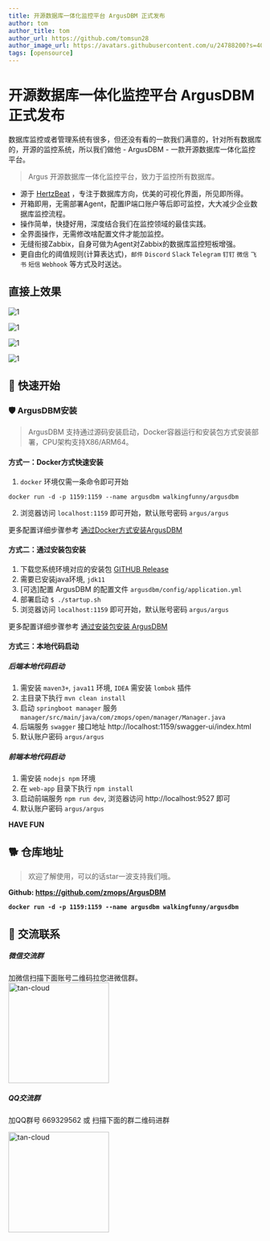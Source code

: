 ```yaml
---
title: 开源数据库一体化监控平台 ArgusDBM 正式发布
author: tom
author_title: tom
author_url: https://github.com/tomsun28
author_image_url: https://avatars.githubusercontent.com/u/24788200?s=400&v=4
tags: [opensource]  
---
```


# 开源数据库一体化监控平台 ArgusDBM 正式发布

数据库监控或者管理系统有很多，但还没有看的一款我们满意的，针对所有数据库的，开源的监控系统，所以我们做他 - ArgusDBM - 一款开源数据库一体化监控平台。

> Argus 开源数据库一体化监控平台，致力于监控所有数据库。


- 源于 [HertzBeat](https://github.com/dromara/hertzbeat) ，专注于数据库方向，优美的可视化界面，所见即所得。
- 开箱即用，无需部署Agent，配置IP端口账户等后即可监控，大大减少企业数据库监控流程。
- 操作简单，快捷好用，深度结合我们在监控领域的最佳实践。
- 全界面操作，无需修改啥配置文件才能加监控。
- 无缝衔接Zabbix，自身可做为Agent对Zabbix的数据库监控短板增强。
- 更自由化的阈值规则(计算表达式)，`邮件` `Discord` `Slack` `Telegram` `钉钉` `微信` `飞书` `短信` `Webhook` 等方式及时送达。

## 直接上效果

![1](/img/home/1.png)

![1](/img/home/2.png)

![1](/img/home/3.png)

![1](/img/home/4.png)

## 🎡 快速开始

### 🛡️ ArgusDBM安装

> ArgusDBM 支持通过源码安装启动，Docker容器运行和安装包方式安装部署，CPU架构支持X86/ARM64。

#### 方式一：Docker方式快速安装

1. `docker` 环境仅需一条命令即可开始

`docker run -d -p 1159:1159 --name argusdbm walkingfunny/argusdbm`

2. 浏览器访问 `localhost:1159` 即可开始，默认账号密码 `argus/argus`

更多配置详细步骤参考 [通过Docker方式安装ArgusDBM](https://github.com/zmops/ArgusDBM/tree/main/home/docs/start/docker-deploy.md)

#### 方式二：通过安装包安装

1. 下载您系统环境对应的安装包 [GITHUB Release](https://github.com/zmops/argusdbm/releases)
2. 需要已安装java环境, `jdk11`
3. [可选]配置 ArgusDBM 的配置文件 `argusdbm/config/application.yml`
4. 部署启动 `$ ./startup.sh `
5. 浏览器访问 `localhost:1159` 即可开始，默认账号密码 `argus/argus`

更多配置详细步骤参考 [通过安装包安装 ArgusDBM](https://github.com/zmops/ArgusDBM/tree/main/home/docs/start/package-deploy.md)

#### 方式三：本地代码启动

##### 后端本地代码启动

1. 需安装 `maven3+`, `java11` 环境, `IDEA` 需安装 `lombok` 插件
2. 主目录下执行 `mvn clean install`
3. 启动 `springboot manager` 服务 `manager/src/main/java/com/zmops/open/manager/Manager.java`
4. 后端服务 `swagger` 接口地址  http://localhost:1159/swagger-ui/index.html
5. 默认账户密码  `argus/argus`

##### 前端本地代码启动

1. 需安装 `nodejs npm` 环境
2. 在 `web-app` 目录下执行 `npm install`
3. 启动前端服务 `npm run dev`, 浏览器访问 http://localhost:9527 即可
4. 默认账户密码 `argus/argus`

**HAVE FUN**

## 🐕 仓库地址  

> 欢迎了解使用，可以的话star一波支持我们哦。

**Github: https://github.com/zmops/ArgusDBM**

**`docker run -d -p 1159:1159 --name argusdbm walkingfunny/argusdbm`**

## 💬 交流联系

##### 微信交流群

加微信扫描下面账号二维码拉您进微信群。   
<img alt="tan-cloud" src="/img/wechat.jpg" width="200"/>

##### QQ交流群

加QQ群号 669329562 或 扫描下面的群二维码进群

<img alt="tan-cloud" src="/img/qq.jpg" width="200"/>


